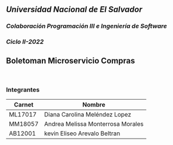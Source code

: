 ## *Universidad Nacional de El Salvador*
### _Colaboración Programación III e Ingeniería de Software_
### _Ciclo II-2022_
## **Boletoman Microservicio Compras**
<br>

### Integrantes

| __Carnet__ | __Nombre__                     |
| ---------- | -------------------------------| 
| ML17017 | Diana Carolina Meléndez Lopez     | 
| MM18057 | Andrea Melissa Monterrosa Morales | 
| AB12001 | kevin Eliseo Arevalo Beltran      | 